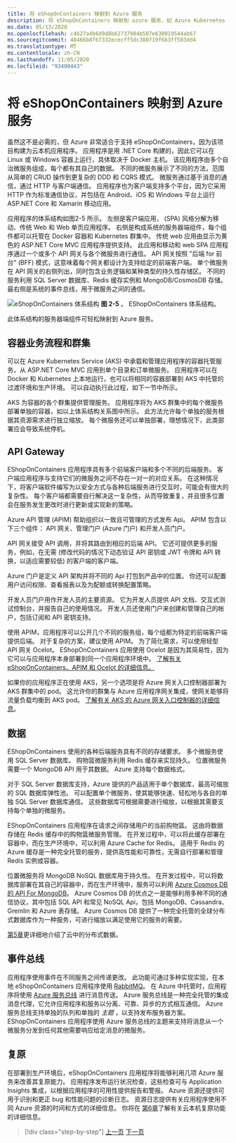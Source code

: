 ```yaml
---
title: 将 eShopOnContainers 映射到 Azure 服务
description: 将 eShopOnContainers 映射到 azure 服务，如 Azure Kubernetes 服务、API 网关和 Azure 服务总线。
ms.date: 05/13/2020
ms.openlocfilehash: c4627a4b6d9d8b62737984b507e638019544ab67
ms.sourcegitcommit: 48466b8fb7332ececff5dc388f19f6b3ff503dd4
ms.translationtype: MT
ms.contentlocale: zh-CN
ms.lasthandoff: 11/05/2020
ms.locfileid: "93400443"
---
```

# <a name="mapping-eshoponcontainers-to-azure-services"></a>将 eShopOnContainers 映射到 Azure 服务

虽然这不是必需的，但 Azure 非常适合于支持 eShopOnContainers，因为该项目构建为云本机应用程序。 应用程序是用 .NET Core 构建的，因此它可以在 Linux 或 Windows 容器上运行，具体取决于 Docker 主机。 该应用程序由多个自治微服务组成，每个都有其自己的数据。 不同的微服务展示了不同的方法，范围从简单的 CRUD 操作到更复杂的 DDD 和 CQRS 模式。 微服务通过基于消息的通信，通过 HTTP 与客户端通信。 应用程序也为客户端支持多个平台，因为它采用 HTTP 作为标准通信协议，并包括在 Android、iOS 和 Windows 平台上运行 ASP.NET Core 和 Xamarin 移动应用。

应用程序的体系结构如图2-5 所示。 左侧是客户端应用， (SPA) 风格分解为移动、传统 Web 和 Web 单页应用程序。 右侧是构成系统的服务器端组件，每个组件都可以托管在 Docker 容器和 Kubernetes 群集中。 传统 web 应用由显示为黄色的 ASP.NET Core MVC 应用程序提供支持。 此应用和移动和 web SPA 应用程序通过一个或多个 API 网关与各个微服务进行通信。 API 网关按照 "后端 for 前台" (BFF) 模式，这意味着每个网关都设计为支持给定的前端客户端。 单个微服务在 API 网关的右侧列出，同时包含业务逻辑和某种类型的持久性存储区。 不同的服务利用 SQL Server 数据库、Redis 缓存实例和 MongoDB/CosmosDB 存储。 最右侧是系统的事件总线，用于微服务之间的通信。

![eShopOnContainers 体系结构 ](./media/eshoponcontainers-architecture.png)
 **图 2-5** 。 EShopOnContainers 体系结构。

此体系结构的服务器端组件可轻松映射到 Azure 服务。

## <a name="container-orchestration-and-clustering"></a>容器业务流程和群集

可以在 Azure Kubernetes Service (AKS) 中承载和管理应用程序的容器托管服务，从 ASP.NET Core MVC 应用到单个目录和订单微服务。 应用程序可以在 Docker 和 Kubernetes 上本地运行，也可以将相同的容器部署到 AKS 中托管的过渡环境和生产环境。 可以自动执行此过程，如下一节中所示。

AKS 为容器的各个群集提供管理服务。 应用程序将为 AKS 群集中的每个微服务部署单独的容器，如以上体系结构关系图中所示。 此方法允许每个单独的服务根据其资源需求进行独立缩放。 每个微服务还可以单独部署，理想情况下，此类部署应会导致系统停机。

## <a name="api-gateway"></a>API Gateway

EShopOnContainers 应用程序具有多个前端客户端和多个不同的后端服务。 客户端应用程序与支持它们的微服务之间不存在一对一的对应关系。 在这种情况下，将客户端软件编写为以安全方式与各种后端服务进行交互时，可能会有很大的复杂性。 每个客户端都需要自行解决这一复杂性，从而导致重复，并且很多位置会在服务发生更改时进行更新或实现新的策略。

Azure API 管理 (APIM) 帮助组织以一致且可管理的方式发布 Api。 APIM 包含以下三个组件： API 网关、管理门户 (Azure 门户) 和开发人员门户。

API 网关接受 API 调用，并将其路由到相应的后端 API。 它还可提供更多的服务，例如，在无需 (修改代码的情况下动态验证 API 密钥或 JWT 令牌和 API 转换，以适应需要较低) 的客户端的客户端。

Azure 门户是定义 API 架构并将不同的 Api 打包到产品中的位置。 你还可以配置用户访问权限、查看报表以及为配额或转换配置策略。

开发人员门户用作开发人员的主要资源。 它为开发人员提供 API 文档、交互式测试控制台，并报告自己的使用情况。 开发人员还使用门户来创建和管理自己的帐户，包括订阅和 API 密钥支持。

使用 APIM，应用程序可以公开几个不同的服务组，每个组都为特定的前端客户端提供后端。 对于复杂的方案，建议使用 APIM。 为了简化需求，可以使用轻型 API 网关 Ocelot。 EShopOnContainers 应用使用 Ocelot 是因为其简易性，因为它可以与应用程序本身部署到同一个应用程序环境中。 [了解有关 eShopOnContainers、APIM 和 Ocelot 的详细信息。](../microservices/architect-microservice-container-applications/direct-client-to-microservice-communication-versus-the-api-gateway-pattern.md#azure-api-management)

如果你的应用程序正在使用 AKS，另一个选项是将 Azure 网关入口控制器部署为 AKS 群集中的 pod。 这允许你的群集与 Azure 应用程序网关集成，使网关能够将流量负载均衡到 AKS pod。 [了解有关 AKS 的 Azure 网关入口控制器的详细信息](https://github.com/Azure/application-gateway-kubernetes-ingress)。

## <a name="data"></a>数据

EShopOnContainers 使用的各种后端服务具有不同的存储要求。 多个微服务使用 SQL Server 数据库。 购物篮微服务利用 Redis 缓存来实现持久。 位置微服务需要一个 MongoDB API 用于其数据。 Azure 支持每个数据格式。

对于 SQL Server 数据库支持，Azure 提供的产品适用于单个数据库，最高可缩放的 SQL 数据库弹性池。 可以配置单个微服务，使其能够快速、轻松地与各自的单独 SQL Server 数据库通信。 这些数据库可根据需要进行缩放，以根据其需要支持每个单独的微服务。

EShopOnContainers 应用程序在请求之间存储用户的当前购物篮。 这由将数据存储在 Redis 缓存中的购物篮微服务管理。 在开发过程中，可以将此缓存部署在容器中，而在生产环境中，可以利用 Azure Cache for Redis。 适用于 Redis 的 Azure 缓存是一种完全托管的服务，提供高性能和可靠性，无需自行部署和管理 Redis 实例或容器。

位置微服务将 MongoDB NoSQL 数据库用于持久性。 在开发过程中，可以将数据库部署在其自己的容器中，而在生产环境中，服务可以利用 [Azure Cosmos DB 的 API For MongoDB](/azure/cosmos-db/mongodb-introduction)。 Azure Cosmos DB 的优点之一是能够利用多种不同的通信协议，其中包括 SQL API 和常见 NoSQL Api，包括 MongoDB、Cassandra、Gremlin 和 Azure 表存储。 Azure Cosmos DB 提供了一种完全托管的全球分布式数据库作为一种服务，可进行缩放以满足使用它的服务的需要。

[第5章](distributed-data.md)更详细地介绍了云中的分布式数据。

## <a name="event-bus"></a>事件总线

应用程序使用事件在不同服务之间传递更改。 此功能可通过多种实现实现，在本地 eShopOnContainers 应用程序使用 [RabbitMQ](https://www.rabbitmq.com/)。 在 Azure 中托管时，应用程序将使用 [Azure 服务总线](/azure/service-bus/) 进行消息传送。 Azure 服务总线是一种完全托管的集成消息代理，它允许应用程序和服务以分离、可靠、异步的方式相互通信。 Azure 服务总线支持单独的队列和单独的 *主题* ，以支持发布服务器方案。 EShopOnContainers 应用程序使用 Azure 服务总线的主题来支持将消息从一个微服务分发到任何其他需要响应给定消息的微服务。

## <a name="resiliency"></a>复原

在部署到生产环境后，eShopOnContainers 应用程序将能够利用几项 Azure 服务来改善其复原能力。 应用程序发布运行状况检查，这些检查可与 Application Insights 集成，以根据应用程序的可用性提供报告和警报。 Azure 资源还提供可用于识别和更正 bug 和性能问题的诊断日志。 资源日志提供有关应用程序使用不同 Azure 资源的时间和方式的详细信息。 你将在 [第6章](resiliency.md)了解有关云本机复原功能的详细信息。

>[!div class="step-by-step"]
>[上一页](introduce-eshoponcontainers-reference-app.md)
>[下一页](deploy-eshoponcontainers-azure.md)
